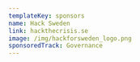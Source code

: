 ```yaml
---
templateKey: sponsors
name: Hack Sweden
link: hackthecrisis.se
image: /img/hackforsweden_logo.png
sponsoredTrack: Governance
---
```

